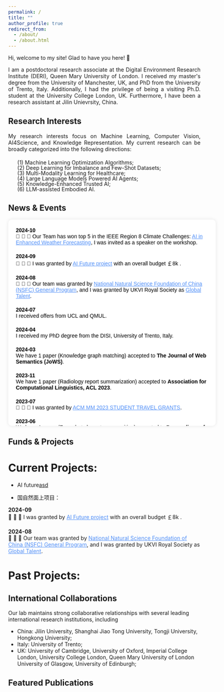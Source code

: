 ```yaml
---
permalink: /
title: ""
author_profile: true
redirect_from: 
  - /about/
  - /about.html
---
```


<!-- **Daqian Shi** -->

Hi, welcome to my site! Glad to have you here! 👋

<div style="width: 100%; text-align: justify; margin-bottom: 20px;">
I am a postdoctoral research associate at the Digital Environment Research Institute (DERI), Queen Mary University of London. I received my master's degree from the University of Manchester, UK, and PhD from the University of Trento, Italy. Additionally, I had the privilege of being a visiting Ph.D. student at the University College London, UK. Furthermore, I have been a research assistant at Jilin Unievrsity, China. 
</div>

Research Interests
---------
<div style="width: 100%; text-align: justify; margin-bottom: 20px;">
  My research interests focus on Machine Learning, Computer Vision, AI4Science, and Knowledge Representation. My current research can be broadly categorized into the following directions:
  <!-- My research interests focus on <strong>Machine Learning</strong>, <strong>Computer Vision</strong>, <strong>AI4Science</strong>, and <strong>Knowledge Representation</strong>. My current research can be broadly categorized into the following directions: -->

</div>


<ol style="list-style-type: none; margin-top: 10px; line-height: 1;">
  <li>(1) Machine Learning Optimization Algorithms;</li>
  <li>(2) Deep Learning for Imbalance and Few-Shot Datasets;</li>
  <li>(3) Multi-Modality Learning for Healthcare;</li>
  <li>(4) Large Language Models Powered AI Agents;</li>
  <li>(5) Knowledge-Enhanced Trusted AI;</li>
  <li>(6) LLM-assisted Embodied AI.</li>
</ol>


<!-- I will commence my postdoctoral research associate position at the Digital Environment Research Institute (DERI), Queen Mary University of London, in September 2024. My research interests focus on machine learning, computer vision, knowledge representation, and AI for science. I received my PhD from the Department of Information Engineering and Computer Science (ranked 1st in computer science in Italy) at the University of Trento, under the supervision of [Prof. Fausto Giunchiglia](https://scholar.google.com/citations?user=yDTC2DgAAAAJ&hl=en), Fellow of the European Academy of Sciences and the European Association for Artificial Intelligence. I was a visiting researcher at University College London (UCL) from 2022 to 2023, conducting research on AI for science projects. During my research career, I have published numerous papers as the first author or primary collaborator in top-tier journals and conferences (including ACM MM, CVPR, IJCAI, KBS, ACL, EMNLP, and FOIS) in the AI field, with 400+ citations. -->

News & Events
--------

<div style="width: 100%; max-height: 500px; overflow-y: auto; padding: 20px; background-color: #ffffff; color: #000; border-radius: 10px; font-family: Arial, sans-serif; box-shadow: 0 0 10px rgba(0, 0, 0, 0.1);">

<!-- <a href="" style="color: #4f8ef7;"> </a>-->

<div style="margin-bottom: 20px;">
  <strong>2024-10</strong><br>
  🎉 🎉 🎉 Our Team has won top 5 in the IEEE Region 8 Climate Challenges: <a href="https://www.ieee-ukandireland.org/ieee-region-8-climate-challenges-ai-in-enhanced-weather-forecasting-hackathon/#:~:text=We%20are%20excited%20to%20invite,of%20short%2Dterm%20weather%20forecasts." style="color: #4f8ef7;">AI in Enhanced Weather Forecasting</a>, I was invited as a speaker on the workshop.
</div>

<div style="margin-bottom: 20px;">
  <strong>2024-09</strong><br>
  🎉 🎉 🎉 I was granted by <a href="https://www.great.gov.uk/campaign-site/ai-futures/#:~:text=The%20UK%20Government's%20AI%20Futures,the%20UK's%20thriving%20AI%20ecosystem." style="color: #4f8ef7;">AI Future project</a> with an overall budget ￡8k . 
</div>

<div style="margin-bottom: 20px;">
  <strong>2024-08</strong><br>
  🎉 🎉 🎉 Our team was granted by <a href="https://www.nsfc.gov.cn/publish/portal0/tab1417/" style="color: #4f8ef7;">National Natural Science Foundation of China (NSFC) General Program</a>, and I was granted by UKVI Royal Society as <a href="https://www.gov.uk/global-talent" style="color: #4f8ef7;">Global Talent</a>. 
</div>

<div style="margin-bottom: 20px;">
  <strong>2024-07</strong><br>
  I received offers from UCL and QMUL.
</div>

<div style="margin-bottom: 20px;">
  <strong>2024-04</strong><br>
  I received my PhD degree from the DISI, University of Trento, Italy.
</div>

<div style="margin-bottom: 20px;">
  <strong>2024-03</strong><br>
  We have 1 paper (Knowledge graph matching) accepted to <strong>The Journal of Web Semantics (JoWS)</strong>.
</div>

<div style="margin-bottom: 20px;">
  <strong>2023-11</strong><br>
  We have 1 paper (Radiology report summarization) accepted to <strong>Association for Computational Linguistics, ACL 2023</strong>.
</div>

<div style="margin-bottom: 20px;">
  <strong>2023-07</strong><br>
  🎉 🎉 🎉 I was granted by <a href="https://www.acmmm2023.org/student-travel-grants/#:~:text=Students%20must%20apply%20for%20a,for%20a%20SIGMM%20travel%20award." style="color: #4f8ef7;">ACM MM 2023 STUDENT TRAVEL GRANTS</a>. 
</div>

<div style="margin-bottom: 20px;">
  <strong>2023-06</strong><br>
  We have 1 paper (Zero-shot character recognition) accepted to <strong>Proceedings of the 31th ACM International Conference on Multimedia, ACM MM 2023</strong>.
</div>


<div style="margin-bottom: 20px;">
  <strong>2023-06</strong><br>
  We have 1 paper (Knowledge graph matching) accepted to <strong>Proceeding of the 13th international conference on formal ontology in information systems, FOIS 2023</strong>.
</div>

<div style="margin-bottom: 20px;">
  <strong>2023-05</strong><br>
  🎉 🎉 🎉 I was granted by <a href="https://ijcai-23.org/ijcai-aij-2023-travel-and-accessibility-grant-program/#:~:text=Application%20Procedure&text=Applicants%20must%20submit%20the%20IJCAI,(before%20early%20registration%20deadline)." style="color: #4f8ef7;">IJCAI-AIJ 2023 Travel and Accessibility Grant Program</a>. 
</div>

<div style="margin-bottom: 20px;">
  <strong>2023-04</strong><br>
  We have 1 paper (Zero-shot character recognition) accepted to <strong>Proceedings of the Thirty-Second International Joint Conference on Artificial Intelligence, IJCAI 2023</strong>.
</div>

<div style="margin-bottom: 20px;">
  <strong>2023-02</strong><br>
  🎉 🎉 🎉 We have 1 paper (Long-tailed visual recognition) accepted to <strong>Proceedings of the IEEE/CVF conference on computer vision and pattern recognition, CVPR 2022</strong>.
</div>

<div style="margin-bottom: 20px;">
  <strong>2022-11</strong><br>
  We have 1 paper (Contrastive learning for argument pair identification) accepted to <strong>Conference on Empirical Methods in Natural Language Processing, EMNLP 2022</strong>.
</div>

<div style="margin-bottom: 20px;">
  <strong>2022-08</strong><br>
  🎉 🎉 🎉 I received an offer from Institute of Health Informatics (IHI), UCL.
</div>

<div style="margin-bottom: 20px;">
  <strong>2022-07</strong><br>
  🎉 🎉 🎉 We have 2 papers (Historical character image denoising & Character image classification) accepted to <strong>ACM international conference on multimedia, ACM MM 2022</strong>.
</div>

<div style="margin-bottom: 20px;">
  <strong>2022-03</strong><br>
  We have 1 paper (Historical character classification) accepted to <strong>Association for Computational Linguistics, ACL 2022</strong>.
</div>

<div style="margin-bottom: 20px;">
  <strong>2021-09</strong><br>
  We have 1 paper (Few-shot remote sensing scene classification) accepted to <strong>IEEE Transactions on Geoscience and Remote Sensing Journal (TGRS)</strong>.
</div>


<div style="margin-bottom: 20px;">
  <strong>2021-07</strong><br>
  We have 1 paper (Knowledge graph matching) accepted to <strong>The 20th International Semantic Web Conference, ISWC 2021</strong>.
</div>

<div style="margin-bottom: 20px;">
  <strong>2020-02</strong><br>
  🎉 🎉 🎉 We have 1 paper (Knowledge-based learning path recommendation) accepted to <strong>Knowledge-Based Systems Journal (KBS)</strong>.
</div>

<div style="margin-bottom: 20px;">
  <strong>2018-09</strong><br>
🎉 🎉 🎉 I received an offer for a research assistant position at Jilin University.
</div>

<div style="margin-bottom: 20px;">
  <strong>2018-09</strong><br>
🎉 🎉 🎉 I finished my Master's degree from the Unievrsity of Manchester with a Distinction (top 5%).
</div>


</div>


Funds & Projects
---------

Current Projects:
================
- AI future[asd](http://adad)

- 国自然面上项目：

<div style="margin-bottom: 20px;">
  <strong>2024-09</strong><br>
  🎉 🎉 🎉 I was granted by <a href="https://www.great.gov.uk/campaign-site/ai-futures/#:~:text=The%20UK%20Government's%20AI%20Futures,the%20UK's%20thriving%20AI%20ecosystem." style="color: #4f8ef7;">AI Future project</a> with an overall budget ￡8k . 
</div>

<div style="margin-bottom: 20px;">
  <strong>2024-08</strong><br>
  🎉 🎉 🎉 Our team was granted by <a href="https://www.nsfc.gov.cn/publish/portal0/tab1417/" style="color: #4f8ef7;">National Natural Science Foundation of China (NSFC) General Program</a>, and I was granted by UKVI Royal Society as <a href="https://www.gov.uk/global-talent" style="color: #4f8ef7;">Global Talent</a>. 
</div>

Past Projects:
================

International Collaborations
---------
Our lab maintains strong collaborative relationships with several leading international research institutions, including
- China: Jilin University, Shanghai Jiao Tong University, Tongji University, Hongkong University;
- Italy: University of Trento;
- UK: University of Cambridge, University of Oxford, Imperial College London, University College London, Queen Mary University of London University of Glasgow, University of Edinburgh;


Featured Publications
---------

